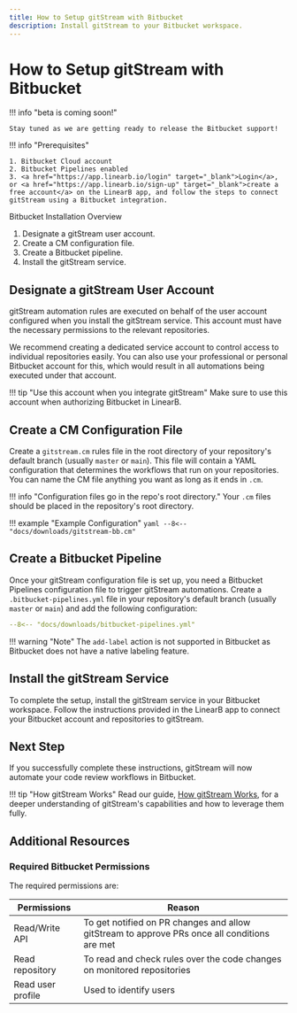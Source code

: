```yaml
---
title: How to Setup gitStream with Bitbucket
description: Install gitStream to your Bitbucket workspace.
---
```

# How to Setup gitStream with Bitbucket

!!! info "beta is coming soon!"

    Stay tuned as we are getting ready to release the Bitbucket support!

!!! info "Prerequisites"

    1. Bitbucket Cloud account
    2. Bitbucket Pipelines enabled
    3. <a href="https://app.linearb.io/login" target="_blank">Login</a>, or <a href="https://app.linearb.io/sign-up" target="_blank">create a free account</a> on the LinearB app, and follow the steps to connect gitStream using a Bitbucket integration.

Bitbucket Installation Overview

1. Designate a gitStream user account.
2. Create a CM configuration file.
3. Create a Bitbucket pipeline.
4. Install the gitStream service.

## Designate a gitStream User Account

gitStream automation rules are executed on behalf of the user account configured when you install the gitStream service. This account must have the necessary permissions to the relevant repositories.

We recommend creating a dedicated service account to control access to individual repositories easily. You can also use your professional or personal Bitbucket account for this, which would result in all automations being executed under that account.

!!! tip "Use this account when you integrate gitStream"
    Make sure to use this account when authorizing Bitbucket in LinearB.

## Create a CM Configuration File

Create a `gitstream.cm` rules file in the root directory of your repository's default branch (usually `master` or `main`). This file will contain a YAML configuration that determines the workflows that run on your repositories. You can name the CM file anything you want as long as it ends in `.cm`.

!!! info "Configuration files go in the repo's root directory."
    Your `.cm` files should be placed in the repository's root directory.

!!! example "Example Configuration"
    ```yaml
    --8<-- "docs/downloads/gitstream-bb.cm"
    ```

## Create a Bitbucket Pipeline

Once your gitStream configuration file is set up, you need a Bitbucket Pipelines configuration file to trigger gitStream automations. Create a `.bitbucket-pipelines.yml` file in your repository's default branch (usually `master` or `main`) and add the following configuration:

```yaml
--8<-- "docs/downloads/bitbucket-pipelines.yml"
```

!!! warning "Note"
    The `add-label` action is not supported in Bitbucket as Bitbucket does not have a native labeling feature.

## Install the gitStream Service

To complete the setup, install the gitStream service in your Bitbucket workspace. Follow the instructions provided in the LinearB app to connect your Bitbucket account and repositories to gitStream.

## Next Step
If you successfully complete these instructions, gitStream will now automate your code review workflows in Bitbucket.

!!! tip "How gitStream Works"
    Read our guide, [How gitStream Works](/how-it-works/), for a deeper understanding of gitStream's capabilities and how to leverage them fully.

## Additional Resources

### Required Bitbucket Permissions

The required permissions are:

| Permissions       | Reason                                                                                       |
| ----------------- | -------------------------------------------------------------------------------------------- |
| Read/Write API    | To get notified on PR changes and allow gitStream to approve PRs once all conditions are met |
| Read repository   | To read and check rules over the code changes on monitored repositories                      |
| Read user profile | Used to identify users                                                                       |

</markdown>
